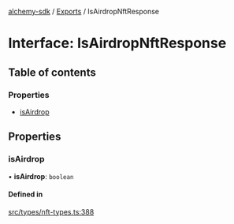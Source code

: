 [alchemy-sdk](../README.md) / [Exports](../modules.md) / IsAirdropNftResponse

# Interface: IsAirdropNftResponse

## Table of contents

### Properties

- [isAirdrop](IsAirdropNftResponse.md#isairdrop)

## Properties

### isAirdrop

• **isAirdrop**: `boolean`

#### Defined in

[src/types/nft-types.ts:388](https://github.com/alchemyplatform/alchemy-sdk-js/blob/8f119ad1/src/types/nft-types.ts#L388)
